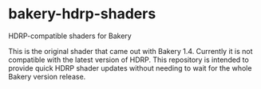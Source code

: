 # bakery-hdrp-shaders
HDRP-compatible shaders for Bakery

This is the original shader that came out with Bakery 1.4. Currently it is not compatible with the latest version of HDRP. This repository is intended to provide quick HDRP shader updates without needing to wait for the whole Bakery version release.
